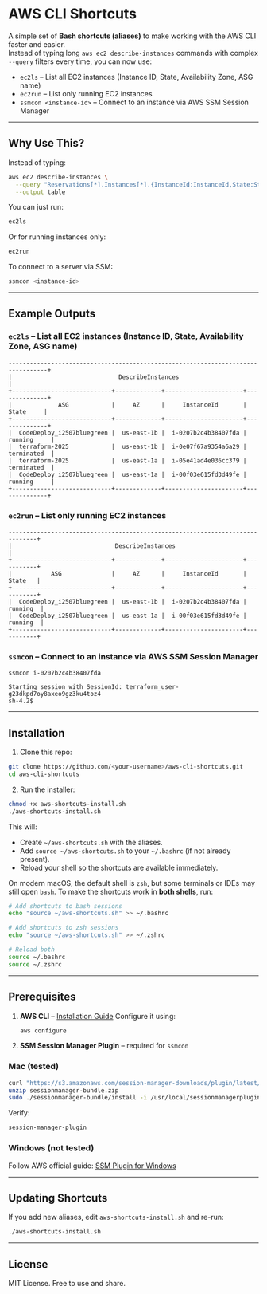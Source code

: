
# AWS CLI Shortcuts

A simple set of **Bash shortcuts (aliases)** to make working with the AWS CLI faster and easier.  
Instead of typing long `aws ec2 describe-instances` commands with complex `--query` filters every time, you can now use:

- `ec2ls` – List all EC2 instances (Instance ID, State, Availability Zone, ASG name)
- `ec2run` – List only running EC2 instances
- `ssmcon <instance-id>` – Connect to an instance via AWS SSM Session Manager

---

## Why Use This?

Instead of typing:
```bash
aws ec2 describe-instances \
  --query "Reservations[*].Instances[*].{InstanceId:InstanceId,State:State.Name,AZ:Placement.AvailabilityZone,ASG:Tags[?Key==\`aws:autoscaling:groupName\`]|[0].Value}" \
  --output table
````

You can just run:

```bash
ec2ls
```

Or for running instances only:

```bash
ec2run
```

To connect to a server via SSM:

```bash
ssmcon <instance-id>
```

---

## Example Outputs

### `ec2ls` – List all EC2 instances (Instance ID, State, Availability Zone, ASG name)

```text
---------------------------------------------------------------------------------+
|                              DescribeInstances                                 |
+----------------------------+-------------+----------------------+--------------+
|             ASG            |     AZ      |     InstanceId       |    State     |
+----------------------------+-------------+----------------------+--------------+
|  CodeDeploy_i2507bluegreen |  us-east-1b |  i-0207b2c4b38407fda |  running     |
|  terraform-2025            |  us-east-1b |  i-0e07f67a9354a6a29 |  terminated  |
|  terraform-2025            |  us-east-1a |  i-05e41ad4e036cc379 |  terminated  |
|  CodeDeploy_i2507bluegreen |  us-east-1a |  i-00f03e615fd3d49fe |  running     |
+----------------------------+-------------+----------------------+--------------+
```

### `ec2run` – List only running EC2 instances

```text
------------------------------------------------------------------------------+
|                             DescribeInstances                               |
+----------------------------+-------------+----------------------+-----------+
|           ASG              |     AZ      |     InstanceId       |   State   |
+----------------------------+-------------+----------------------+-----------+
|  CodeDeploy_i2507bluegreen |  us-east-1b |  i-0207b2c4b38407fda |  running  |
|  CodeDeploy_i2507bluegreen |  us-east-1a |  i-00f03e615fd3d49fe |  running  |
+----------------------------+-------------+----------------------+-----------+
```

### `ssmcon` – Connect to an instance via AWS SSM Session Manager

```text
ssmcon i-0207b2c4b38407fda

Starting session with SessionId: terraform_user-g23dkpd7oy8axeo9gz3ku4toz4
sh-4.2$
```

---

## Installation

1. Clone this repo:

```bash
git clone https://github.com/<your-username>/aws-cli-shortcuts.git
cd aws-cli-shortcuts
```

2. Run the installer:

```bash
chmod +x aws-shortcuts-install.sh
./aws-shortcuts-install.sh
```

This will:

* Create `~/aws-shortcuts.sh` with the aliases.
* Add `source ~/aws-shortcuts.sh` to your `~/.bashrc` (if not already present).
* Reload your shell so the shortcuts are available immediately.


On modern macOS, the default shell is `zsh`, but some terminals or IDEs may still open `bash`.
To make the shortcuts work in **both shells**, run:

```bash
# Add shortcuts to bash sessions
echo "source ~/aws-shortcuts.sh" >> ~/.bashrc

# Add shortcuts to zsh sessions
echo "source ~/aws-shortcuts.sh" >> ~/.zshrc

# Reload both
source ~/.bashrc
source ~/.zshrc
```


---

## Prerequisites

1. **AWS CLI** – [Installation Guide](https://docs.aws.amazon.com/cli/latest/userguide/getting-started-install.html)
   Configure it using:

   ```bash
   aws configure
   ```

2. **SSM Session Manager Plugin** – required for `ssmcon`

### Mac (tested)

```bash
curl "https://s3.amazonaws.com/session-manager-downloads/plugin/latest/mac/sessionmanager-bundle.zip" -o "sessionmanager-bundle.zip"
unzip sessionmanager-bundle.zip
sudo ./sessionmanager-bundle/install -i /usr/local/sessionmanagerplugin -b /usr/local/bin/session-manager-plugin
```

Verify:

```bash
session-manager-plugin
```

### Windows (not tested)

Follow AWS official guide:
[SSM Plugin for Windows](https://docs.aws.amazon.com/systems-manager/latest/userguide/session-manager-working-with-install-plugin.html#windows-install)

---

## Updating Shortcuts

If you add new aliases, edit `aws-shortcuts-install.sh` and re-run:

```bash
./aws-shortcuts-install.sh
```

---

## License

MIT License. Free to use and share.


